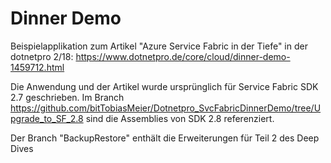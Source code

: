 # Dinner Demo
Beispielapplikation zum Artikel "Azure Service Fabric in der Tiefe" in der dotnetpro 2/18: https://www.dotnetpro.de/core/cloud/dinner-demo-1459712.html 

Die Anwendung und der Artikel wurde ursprünglich für Service Fabric SDK 2.7 geschrieben. Im Branch https://github.com/bitTobiasMeier/Dotnetpro_SvcFabricDinnerDemo/tree/Upgrade_to_SF_2.8 sind die Assemblies von SDK 2.8 referenziert.

Der Branch "BackupRestore" enthält die Erweiterungen für Teil 2 des Deep Dives
